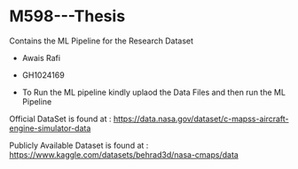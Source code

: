 # M598---Thesis
Contains the ML Pipeline for the Research Dataset

- Awais Rafi
- GH1024169

- To Run the ML pipeline kindly uplaod the Data Files and then run the ML Pipeline




Official DataSet is found at :
https://data.nasa.gov/dataset/c-mapss-aircraft-engine-simulator-data

Publicly Available Dataset is found at : 
https://www.kaggle.com/datasets/behrad3d/nasa-cmaps/data


